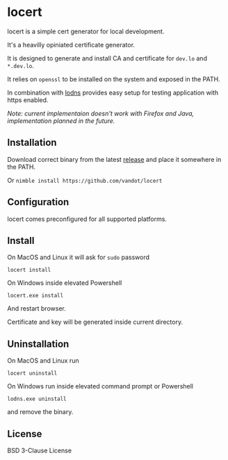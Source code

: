 # locert
locert is a simple cert generator for local development.

It's a heavilly opiniated certificate generator.

It is designed to generate and install CA and certificate for `dev.lo` and `*.dev.lo`.

It relies on `openssl` to be installed on the system and exposed in the PATH.

In combination with [lodns](https://github.com/vandot/lodns) provides easy setup for testing application with https enabled.

*Note: current implementaion doesn't work with Firefox and Java, implementation planned in the future.*

## Installation
Download correct binary from the latest [release](https://github.com/vandot/locert/releases) and place it somewhere in the PATH.

Or `nimble install https://github.com/vandot/locert`

## Configuration
locert comes preconfigured for all supported platforms.

## Install
On MacOS and Linux it will ask for `sudo` password
```
locert install
```
On Windows inside elevated Powershell
```
locert.exe install
```
And restart browser.

Certificate and key will be generated inside current directory.

## Uninstallation
On MacOS and Linux run 
```
locert uninstall
```
On Windows run inside elevated command prompt or Powershell
```
lodns.exe uninstall
```
and remove the binary.

## License

BSD 3-Clause License
